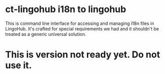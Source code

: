 # ct-lingohub i18n to lingohub

This is command line interface for accessing and managing i18n files in LingoHub. 
It's crafted for special requirements we had and it shouldn't be treated as a generic universal solution. 



# This is version not ready yet. Do not use it.